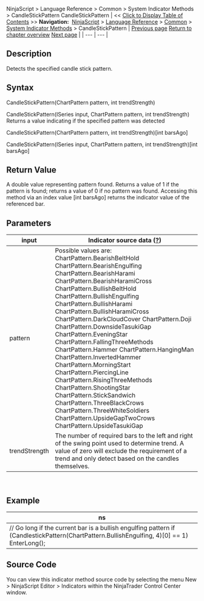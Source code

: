 ﻿
NinjaScript > Language Reference > Common > System Indicator Methods > CandleStickPattern
CandleStickPattern
| << [Click to Display Table of Contents](candlestickpattern.md) >> **Navigation:**     [NinjaScript](ninjascript.md) > [Language Reference](language_reference_wip.md) > [Common](common.md) > [System Indicator Methods](indicators.md) > CandleStickPattern | [Previous page](camarilla_pivots.md) [Return to chapter overview](indicators.md) [Next page](chaikin_money_flow.md) |
| --- | --- |
## Description
Detects the specified candle stick pattern.

## Syntax
CandleStickPattern(ChartPattern pattern, int trendStrength)  

CandleStickPattern(ISeries<double> input, ChartPattern pattern, int trendStrength)
 
Returns a value indicating if the specified pattern was detected  

CandleStickPattern(ChartPattern pattern, int trendStrength)[int barsAgo]  

CandleStickPattern(ISeries<double> input, ChartPattern pattern, int trendStrength)[int barsAgo]

## Return Value
A double value representing pattern found. Returns a value of 1 if the pattern is found; returns a value of 0 if no pattern was found.
Accessing this method via an index value [int barsAgo] returns the indicator value of the referenced bar.

## Parameters
| input | Indicator source data ([?](valid_input_data_for_indicator.md)) |
| --- | --- |
| pattern | Possible values are:   ChartPattern.BearishBeltHold ChartPattern.BearishEngulfing ChartPattern.BearishHarami ChartPattern.BearishHaramiCross ChartPattern.BullishBeltHold ChartPattern.BullishEngulfing ChartPattern.BullishHarami ChartPattern.BullishHaramiCross ChartPattern.DarkCloudCover ChartPattern.Doji ChartPattern.DownsideTasukiGap ChartPattern.EveningStar ChartPattern.FallingThreeMethods ChartPattern.Hammer ChartPattern.HangingMan ChartPattern.InvertedHammer ChartPattern.MorningStart ChartPattern.PiercingLine ChartPattern.RisingThreeMethods ChartPattern.ShootingStar ChartPattern.StickSandwich ChartPattern.ThreeBlackCrows ChartPattern.ThreeWhiteSoldiers ChartPattern.UpsideGapTwoCrows ChartPattern.UpsideTasukiGap |
| trendStrength | The number of required bars to the left and right of the swing point used to determine trend. A value of zero will exclude the requirement of a trend and only detect based on the candles themselves. |
 
## 
## Example
| ns |
| --- |
| // Go long if the current bar is a bullish engulfing pattern if (CandlestickPattern(ChartPattern.BullishEngulfing, 4)[0] == 1)    EnterLong(); |

## Source Code
You can view this indicator method source code by selecting the menu New > NinjaScript Editor > Indicators within the NinjaTrader Control Center window.

